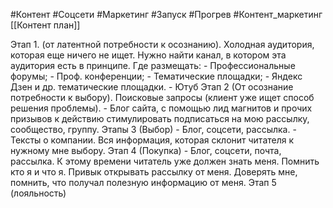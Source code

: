 #Контент #Соцсети #Маркетинг #Запуск #Прогрев #Контент_маркетинг 
[[Контент план]]

Этап 1. (от латентной потребности к осознанию). Холодная аудитория, которая еще ничего не ищет. Нужно найти канал, в котором эта аудитория есть в принципе.
	Где размещать:
	- Профессиональные форумы;
	- Проф. конференции;
	- Тематические площадки;
	- Яндекс Дзен и др. тематические площадки.
	- Ютуб
Этап 2 (От осознание потребности к выбору). Поисковые запросы (клиент уже ищет способ решения проблемы).
	- Блог сайта, с помощью лид магнитов и прочих призывов к действию стимулировать подписаться на мою рассылку, сообщество, группу.
Этапы 3 (Выбор)
	- Блог, соцсети, рассылка. 
		- Тексты о компании. Вся информация, которая склонит читателя к нужному мне выбору.
Этап 4 (Покупка)
	- Блог, соцсети, почта, рассылка. К этому времени читатель уже должен знать меня. Помнить кто я и что я. Привык открывать рассылку от меня. Доверять мне, помнить, что получал полезную информацию от меня. 
Этап 5 (лояльность)
